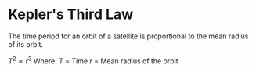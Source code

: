 # Kepler's Third Law
The time period for an orbit of a satellite is proportional to the mean radius of its orbit.

$T^2 \propto r^3$
Where:
$T$ = Time
$r$ = Mean radius of the orbit